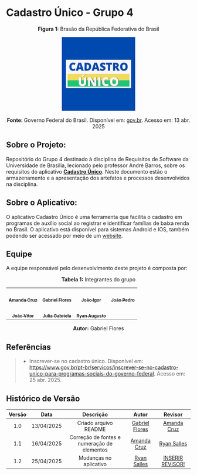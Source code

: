 # Cadastro Único - Grupo 4

<p align="center"><strong>Figura 1:</strong> Brasão da República Federativa do Brasil</p>

<div align="center"><img src= "./docs/assets/cadunico.jpg" width="200px;" alt=""/></div>

<p align="center"><strong>Fonte: </strong> Governo Federal do Brasil. Disponível em: <a href="https://www.gov.br/pt-br/apps/ctps-digital">gov.br</a>. Acesso em: 13 abr. 2025</p>


## Sobre o Projeto:
Repositório do Grupo 4 destinado à disciplina de Requisitos de Software da Universidade de Brasília, lecionado pelo professor André Barros, sobre os requisitos do aplicativo [**Cadastro Único**](https://www.gov.br/mds/pt-br/cadunico/app-cadunico). Neste documento estão o armazenamento e a apresentação dos artefatos e processos desenvolvidos na disciplina.

## Sobre o Aplicativo:
O aplicativo Cadastro Único é uma ferramenta que facilita o cadastro em programas de auxílio social ao registrar e identificar famílias de baixa renda no Brasil. O aplicativo está disponível para sistemas Android e IOS, também podendo ser acessado por meio de um [website](https://cadunico.dataprev.gov.br/#/home).

## Equipe
A equipe responsável pelo desenvolvimento deste projeto é composta por:

<p align="center"><strong>Tabela 1:</strong> Integrantes do grupo</p>
<table>
    <tr>
    <td align="center"><a href="https://github.com/mandicrz"><img src="https://avatars.githubusercontent.com/u/128251768?v=4" width="200px;" alt=""/><br/><sub><b>Amanda Cruz</b></sub></a><br/>
    <td align="center"><a href="https://github.com/Gabrielfcoelho"><img src="https://avatars.githubusercontent.com/u/127219960?v=4" width="200px;" alt=""/><br /><sub><b>Gabriel Flores</b></sub></a><br />
    <td align="center"><a href="https://github.com/JoaoPC10"><img src="https://avatars.githubusercontent.com/u/104221138?v=4" width="200px;" alt=""/><br /><sub><b>João Igor</b></sub></a><br />
    <td align="center"><a href="https://github.com/johnaopedro"><img src="https://avatars.githubusercontent.com/u/87997969?v=4" width="200px;" alt=""/><br /><sub><b>João Pedro</b></sub></a><br />
    </tr>
    <tr>
    <td align="center"><a href="https://github.com/jvopBR"><img src="https://avatars.githubusercontent.com/u/95287980?v=4" width="200px;" alt=""/><br /><sub><b>João Vitor</b></sub></a><br />
    <td align="center"><a href="https://github.com/JuliaGabP"><img src="https://avatars.githubusercontent.com/u/149431356?v=4" width="200px;" alt=""/><br /><sub><b>Julia Gabriela</b></sub></a><br />
    <td align="center"><a href="https://github.com/RA-Salles"><img src="https://avatars.githubusercontent.com/u/107194597?v=4" width="200px;" alt=""/><br /><sub><b>Ryan Augusto</b></sub></a><br />
    </tr>
</table>

<p align="center"><strong>Autor:</strong>  Gabriel Flores</p>

## Referências
> - Inscrever-se no cadastro único. Disponível em: <https://www.gov.br/pt-br/servicos/inscrever-se-no-cadastro-unico-para-programas-sociais-do-governo-federal>. Acesso em: 25 abr. 2025.

## Histórico de Versão

| Versão | Data | Descrição  | Autor        | Revisor |
| :-----: | :----: | :----------: | :------------: | :--------: |
| 1.0 | 13/04/2025 | Criado arquivo README                       | [Gabriel Flores](https://github.com/Gabrielfcoelho) | [Amanda Cruz](https://github.com/mandicrz)  |
| 1.1 | 16/04/2025 | Correção de fontes e numeração de elementos | [Amanda Cruz](https://github.com/mandicrz)          | [Ryan Salles](https://github.com/RA-Salles) |
| 1.2 | 25/04/2025 | Mudanças no aplicativo                      | [Ryan Salles](https://github.com/RA-Salles)         | [INSERIR REVISOR!](INSERIR_REVISOR!!)       |
